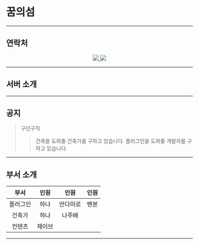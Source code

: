 # 꿈의섬

---

## 연락처

<p align="center">
  <a href="https://band.us/@atheonserver">
    <img src="https://img.shields.io/badge/-%EB%B0%B4%EB%93%9C-brightgreen">
  </a>
  <a href="https://open.kakao.com/o/sZRrTesc">
    <img src="https://img.shields.io/badge/-%EC%B9%B4%EC%B9%B4%EC%98%A4%ED%86%A1-yellow">
  </a>
</p>

---

## 서버 소개

---

## 공지

> 구인구직
>> 건축을 도와줄 건축가를 구하고 있습니다.
>> 플러그인을 도와줄 개발자를 구하고 있습니다.
---

## 부서 소개

|부서|인원|인원|인원
|:---:|:---:|:---:|:---:|
|플러그인|하나|안다미로|벤본
|건축가|하나|나주배||
|컨텐츠|제이브|||

---

